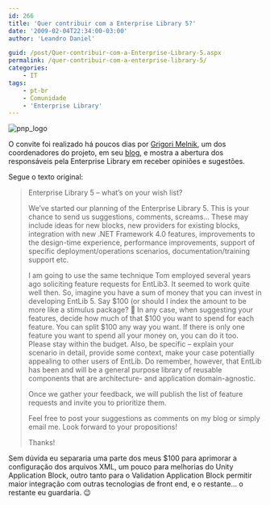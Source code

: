 ```yaml
---
id: 266
title: 'Quer contribuir com a Enterprise Library 5?'
date: '2009-02-04T22:34:00-03:00'
author: 'Leandro Daniel'

guid: /post/Quer-contribuir-com-a-Enterprise-Library-5.aspx
permalink: /quer-contribuir-com-a-enterprise-library-5/
categories:
    - IT
tags:
    - pt-br
    - Comunidade
    - 'Enterprise Library'
---
```


 ![pnp_logo](http://leandrodaniel.com/pics/WindowsLiveWriter/QuercontribuircomaEnterpriseLibrary5_2244/pnp_logo_4a739e1e-37b3-4a4b-b409-dc51d3b6fdd8.gif "pnp_logo")

O convite foi realizado há poucos dias por [Grigori Melnik](http://www.gmelnik.com/), um dos coordenadores do projeto, em seu [blog](http://blogs.msdn.com/agile/), e mostra a abertura dos responsáveis pela Enterprise Library em receber opiniões e sugestões.

Segue o texto original:

> Enterprise Library 5 – what’s on your wish list?
> 
> We’ve started our planning of the Enterprise Library 5. This is your chance to send us suggestions, comments, screams… These may include ideas for new blocks, new providers for existing blocks, integration with new .NET Framework 4.0 features, improvements to the design-time experience, performance improvements, support of specific deployment/operations scenarios, documentation/training support etc.
> 
> I am going to use the same technique Tom employed several years ago soliciting feature requests for EntLib3. It seemed to work quite well then. So, imagine you have a sum of money that you can invest in developing EntLib 5. Say $100 (or should I index the amount to be more like a stimulus package? 🙂 In any case, when suggesting your features, decide how much of that $100 you want to spend for each feature. You can split $100 any way you want. If there is only one feature you want to spend all your money on, you can do it too. Please stay within the budget. Also, be specific – explain your scenario in detail, provide some context, make your case potentially appealing to other users of EntLib. Do remember, however, that EntLib has been and will be a general purpose library of reusable components that are architecture- and application domain-agnostic.
> 
> Once we gather your feedback, we will publish the list of feature requests and invite you to prioritize them.
> 
> Feel free to post your suggestions as comments on my blog or simply email me. Look forward to your propositions!
> 
> Thanks!

Sem dúvida eu separaria uma parte dos meus $100 para aprimorar a configuração dos arquivos XML, um pouco para melhorias do Unity Application Block, outro tanto para o Validation Application Block permitir maior integração com outras tecnologias de front end, e o restante… o restante eu guardaria. 😉
